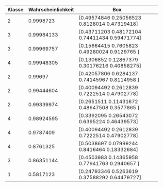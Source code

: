 | Klasse | Wahrscheinlichkeit | Box |
|--------|--------------------|-----|
|2|0.9998723|[0.49574846 0.25056523 0.8128014  0.47319418]|
|3|0.99984133|[0.43711203 0.48172104 0.74411434 0.59471774]|
|3|0.99969757|[0.15664415 0.7605823  0.49280024 0.9129765 ]|
|4|0.99948305|[0.1306852  0.12867379 0.30176216 0.40858275]|
|2|0.99697|[0.42057806 0.6284137  0.74145967 0.8114958 ]|
|2|0.99444604|[0.40094492 0.2612839  0.7222514  0.47902778]|
|2|0.99339974|[0.2651511  0.11431672 0.48647508 0.3577865 ]|
|4|0.98924595|[0.3392095  0.26543072 0.6395224  0.46439573]|
|4|0.9787409|[0.40094492 0.2612839  0.7222514  0.47902778]|
|4|0.8761325|[0.5038697  0.07999244 0.8416464  0.18332684]|
|3|0.86351144|[0.4503983  0.14365958 0.77941763 0.2940657 ]|
|1|0.5817123|[0.24793346 0.5263619  0.37588292 0.64479727]|